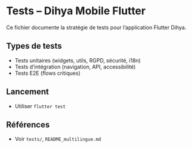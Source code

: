 # Tests – Dihya Mobile Flutter

Ce fichier documente la stratégie de tests pour l’application Flutter Dihya.

## Types de tests
- Tests unitaires (widgets, utils, RGPD, sécurité, i18n)
- Tests d’intégration (navigation, API, accessibilité)
- Tests E2E (flows critiques)

## Lancement
- Utiliser `flutter test`

## Références
- Voir `tests/`, `README_multilingue.md`
